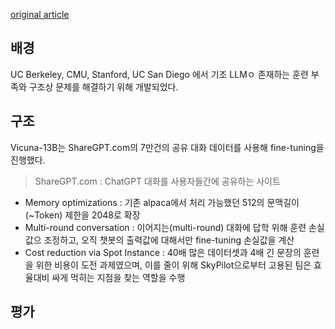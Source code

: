 [original article](https://pub.towardsai.net/meet-vicuna-the-latest-metas-llama-model-that-matches-chatgpt-performance-e23b2fc67e6b)


## 배경

UC Berkeley, CMU, Stanford, UC San Diego 에서 기조 LLMㅇ 존재하는 훈련 부족와 구조상 문제를 해결하기 위해 개발되었다.


## 구조
Vicuna-13B는 ShareGPT.com의 7만건의 공유 대화 데이터를 사용해 fine-tuning을 진행했다.
> ShareGPT.com : ChatGPT 대화를 사용자들간에 공유하는 사이트

- Memory optimizations : 기존 alpaca에서 처리 가능했던 512의 문맥길이(~Token) 제한을 2048로 확장
- Multi-round conversation : 이어지는(multi-round) 대화에 답학 위해 훈련 손실값으 조정하고, 오직 챗봇의 출력값에 대해서만 fine-tuning 손실값을 계산
- Cost reduction via Spot Instance : 40배 많은 데이터셋과 4배 긴 문장의 훈련을 위한 비용이 도전 과제였으며, 이를 줄이 위해 SkyPilot으로부터 고용된 팀은 효율대비 싸게 먹히는 지점을 찾는 역할을 수행

## 평가
